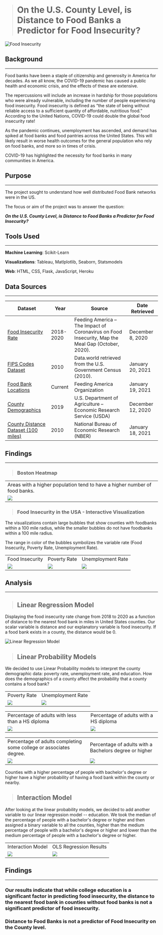 > # **On the U.S. County Level, is Distance to Food Banks a Predictor for Food Insecurity?**

![Food Insecurity](Images/C2C_Food_Insecurity.png)

## Background
___

Food banks have been a staple of citizenship and generosity in America for decades. As we all know, the COVID-19 pandemic has caused a public health and economic crisis, and the effects of these are extensive.

The repercussions will include an increase in hardship for those populations who were already vulnerable, including the number of people experiencing food insecurity. Food insecurity is defined as “the state of being without reliable access to a sufficient quantity of affordable, nutritious food.” According to the United Nations, COVID-19 could ​double the global food insecurity rate!

As the pandemic continues, unemployment has ascended, and demand has spiked at food banks and food pantries across the United States. This will likely result in worse health outcomes for the general population who rely on food banks, and more so in times of crisis.

COVID-19 has highlighted the necessity for food banks in many communities in America. 

## Purpose
___

The project sought to understand how well distributed Food Bank networks were in the US. 
​

The focus or aim of the project was to answer the question:

***On the U.S. County Level, is Distance to Food Banks a Predictor for Food Insecurity?***

## Tools Used
---
**Machine Learning**:  Scikit-Learn

**Visualizations**:  Tableau, Matlplotlib, Seaborn, Statsmodels

**Web**:  HTML, CSS, Flask, JavaScript, Heroku

## Data Sources
---

| Dataset          | Year          | Source        | Date Retrieved | 
| ------------- | ------------- | ------------- | -------------  | 
| [Food Insecurity Rate](https://www.feedingamerica.org/research/coronavirus-hunger-research)  | 2018-2020  | Feeding America – ​The Impact of Coronavirus on Food Insecurity​, Map the Meal Gap (October, 2020). |December 8, 2020  | 
| [FIPS Codes Dataset](https://www2.census.gov/geo/docs/reference/codes/files/national_county.txt)  | 2010  | Data.world retrieved from the U.S. Government Census (2010). | January 20, 2021 | 
| [Food Bank Locations](https://www.feedingamerica.org/find-your-local-foodbank) | Current  | Feeding America Organization | January 19, 2021 | 
| [County Demographics](https://www.ers.usda.gov/data-products/county-level-data-sets/download-data/)  | 2019  | U.S. Department of Agriculture – Economic Research Service (USDA)  | December 12, 2020 | 
| [County Distance Dataset (100 miles)](https://www.nber.org/research/data/county-distance-database) | 2010  | National Bureau of Economic Research (NBER)  | January 18, 2021 | 

## Findings
___

> ### Boston Heatmap

<table>
  <tr>
    <td>Areas with a higher population tend to have a higher number of food banks.</td>
  </tr>
  <tr>
    <td valign="top"><img src="Images/Boston_heatmap.png"></td>
  </tr>
 </table>

 > ### Food Insecurity in the USA - Interactive Visualization

The visualizations contain large bubbles that show counties with foodbanks within a 100 mile radius, while the smaller bubbles do not have foodbanks within a 100 mile radius. 

The range in color of the bubbles symbolizes the variable rate (Food Insecurity, Poverty Rate, Unemployment Rate).

<table>
  <tr>
    <td>Food Insecurity</td>
    <td>Poverty Rate</td>
    <td>Unemployment Rate</td>
  </tr>
  <tr>
    <td valign="top"><img src="Images/FoodBank_Food_Insecurity.png"></td>
    <td valign="top"><img src="Images/Poverty_Rate.png"></td>
    <td valign="top"><img src="Images/Unemployment_Rate.png"></td>
  </tr>
 </table>

 ## Analysis
___

 > ## Linear Regression Model 

Displaying the food insecurity rate change from 2018 to 2020 as a function of distance to the nearest food bank in miles in United States counties. Our scalar variable is distance and our explanatory variable is food insecurity. If a food bank exists in a county, the distance would be 0.

![Linear Regression Model](Images/linear_regression.png)

 > ## Linear Probability Models

We decided to use Linear Probability models to interpret the county demographic data: poverty rate, unemployment rate, and education. How does the demographics of a county affect the probability that a county contains a food bank?

<table>
  <tr>
    <td>Poverty Rate</td>
    <td>Unemployment Rate</td>
  </tr>
  <tr>
    <td valign="top"><img src="Images/linear_probability_poverty.png"></td>
    <td valign="top"><img src="Images/linear_probability_umemployment.png"></td>
  </tr>
 </table>

<table>
  <tr>
    <td>Percentage of adults with less than a HS diploma</td>
    <td>Percentage of adults with a HS diploma</td>
  </tr>
  <tr>
    <td valign="top"><img src="Images/linear_probability_less_than_hs.png"></td>
    <td valign="top"><img src="Images/linear_probability_hs_only.png"></td>
  </tr>
 </table>

 <table>
  <tr>
    <td>Percentage of adults completing some college or associates degree.</td>
    <td>Percentage of adults with a Bachelors degree or higher</td>
  </tr>
  <tr>
    <td valign="top"><img src="Images/linear_probability_associates.png"></td>
    <td valign="top"><img src="Images/linear_probability_bachelors.png"></td>
  </tr>
 </table>

Counties with a higher percentage of people with bachelor's degree or higher have a higher probability of having a food bank within the county or nearby.

  > ## Interaction Model

After looking at the linear probability models, we decided to add another variable to our linear regression model -- education. We took the median of the percentage of people with a bachelor's degree or higher and then assigned a binary variable to all the counties, higher than the medium percentage of people with a bachelor's degree or higher and lower than the medium percentage of people with a bachelor's degree or higher.

<table>
  <tr>
    <td>Interaction Model</td>
    <td>OLS Regression Results</td>
  </tr>
  <tr>
    <td valign="top"><img src="Images/linear_regression_more_less_college.png"></td>
    <td valign="top"><img src="Images/output.png"></td>
  </tr>
 </table>

## Findings
___

### Our results indicate that while college education is a significant factor in predicting food insecurity, the distance to the nearest food bank in counties without food banks is not a significant predictor of food insecurity.

### Distance to Food Banks is not a predictor of Food Insecurity on the County level. 


